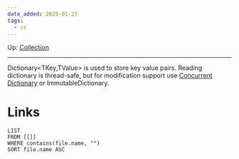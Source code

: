 ```yaml
---
date_added: 2025-01-27
tags:
  - cs
---
```

Up: [Collection](Collection.md)
___
 Dictionary\<TKey,TValue\> is used to store key value pairs.
Reading dictionary is thread-safe, but for modification support use [Concurrent Dictionary](Concurrent%20Dictionary.md) or ImmutableDictionary.
# Links
```dataview
LIST
FROM [[]]
WHERE contains(file.name, "")
SORT file.name ASC
```
